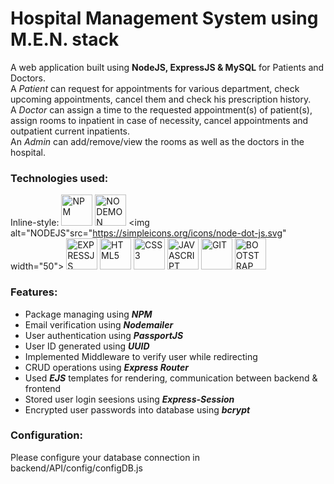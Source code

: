 # Hospital Management System using M.E.N. stack
A web application built using **NodeJS, ExpressJS &amp; MySQL** for Patients and Doctors.<br>
A _Patient_ can request for appointments for various department, check upcoming appointments, cancel them and check his prescription history.<br>
A _Doctor_ can assign a time to the requested appointment(s) of patient(s), assign rooms to inpatient in case of necessity, cancel appointments and outpatient current inpatients.<br>
An _Admin_ can add/remove/view the rooms as well as the doctors in the hospital.<br>
### Technologies used:
Inline-style:
<img alt="NPM" src="https://simpleicons.org/icons/npm.svg" width="50">
<img alt="NODEMON" src="https://simpleicons.org/icons/nodemon.svg" width="50">
<img alt="NODEJS"src="https://simpleicons.org/icons/node-dot-js.svg" width="50">
<img alt="EXPRESSJS" src="https://simpleicons.org/icons/express.svg" width="50">
<img alt="HTML5" src="https://simpleicons.org/icons/html5.svg" width="50">
<img alt="CSS3" src="https://simpleicons.org/icons/css3.svg" width="50">
<img alt="JAVASCRIPT" src="https://simpleicons.org/icons/javascript.svg" width="50"> 
<img alt="GIT" src="https://simpleicons.org/icons/git.svg" width="50">
<img alt="BOOTSTRAP" src="https://simpleicons.org/icons/bootstrap.svg" width="50">

### Features:
- Package managing using _**NPM**_
- Email verification using _**Nodemailer**_
- User authentication using _**PassportJS**_
- User ID generated using _**UUID**_
- Implemented Middleware to verify user while redirecting
- CRUD operations using _**Express Router**_
- Used _**EJS**_ templates for rendering, communication between backend &amp; frontend
- Stored user login seesions using _**Express-Session**_
- Encrypted user passwords into database using _**bcrypt**_
### Configuration:
Please configure your database connection in backend/API/config/configDB.js 

